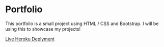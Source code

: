 # Portfolio

This portfolio is a small project using HTML / CSS and Bootstrap. I will be using this to showcase my projects!

[Live Heroku Deplyment](https://portfolio-jasoncoombs.herokuapp.com/) 

